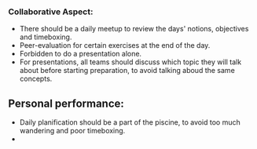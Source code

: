 
### Collaborative Aspect:
- There should be a daily meetup to review the days' notions, objectives and timeboxing.
- Peer-evaluation for certain exercises at the end of the day.
- Forbidden to do a presentation alone.
- For presentations, all teams should discuss which topic they will talk about before starting preparation, to avoid talking aboud the same concepts.

## Personal performance:
- Daily planification should be a part of the piscine, to avoid too much wandering and poor timeboxing.
- 